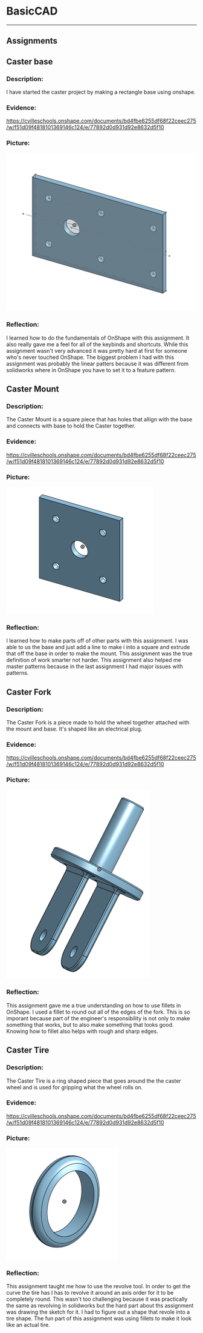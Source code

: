 # BasicCAD 

---

## Assignments



## Caster base

### Description:
I have started the caster project by making a rectangle base using onshape. 

### Evidence:
https://cvilleschools.onshape.com/documents/bd4fbe6255df68f22ceec275/w/f51d09f4818101369146c124/e/77892d0d931d92e8632d5f10

### Picture: 
![Caster Base](CasterBase.png)

### Reflection:
I learned how to do the fundamentals of OnShape with this assignment. It also really gave me a feel for all of the keybinds and shortcuts. While this assignment wasn't very advanced it was pretty hard at first for someone who's never touched OnShape. The biggest problem I had with this assignment was probably the linear patters because it was different from solidworks where in OnShape you have to set it to a feature pattern.



## Caster Mount

### Description:
The Caster Mount is a square piece that has holes that allign with the base and connects with base to hold the Caster together.

### Evidence:
https://cvilleschools.onshape.com/documents/bd4fbe6255df68f22ceec275/w/f51d09f4818101369146c124/e/77892d0d931d92e8632d5f10

### Picture: 
![Caster Mount](CasterMount.png)

### Reflection:
I learned how to make parts off of other parts with this assignment. I was able to us the base and just add a line to make i into a square and extrude that off the base in order to make the mount. This assignment was the true definition of work smarter not harder. This assignment also helped me master patterns because in the last assignment I had major issues with patterns.



## Caster Fork

### Description:
The Caster Fork is a piece made to hold the wheel together attached with the mount and base. It's shaped like an electrical plug.

### Evidence:
https://cvilleschools.onshape.com/documents/bd4fbe6255df68f22ceec275/w/f51d09f4818101369146c124/e/77892d0d931d92e8632d5f10

### Picture: 
![Caster Fork](CasterFork.png)

### Reflection:
This assignment gave me a true understanding on how to use fillets in OnShape. I used a fillet to round out all of the edges of the fork. This is so imporant because part of the engineer's responsibility is not only to make something that works, but to also make something that looks good. Knowing how to fillet also helps with rough and sharp edges.



## Caster Tire

### Description:
The Caster Tire is a ring shaped piece that goes around the the caster wheel and is used for gripping what the wheel rolls on.

### Evidence:
https://cvilleschools.onshape.com/documents/bd4fbe6255df68f22ceec275/w/f51d09f4818101369146c124/e/77892d0d931d92e8632d5f10

### Picture: 
![Caster Tire](CasterTire.png)

### Reflection:
This assignment taught me how to use the revolve tool. In order to get the curve the tire has I has to revolve it around an axis order for it to be completely round. This wasn't too challenging because it was practically the same as revolving in solidworks but the hard part about ths assignment was drawing the sketch for it. I had to figure out a shape that revole into a tire shape. The fun part of this assignment was using fillets to make it look like an actual tire.
